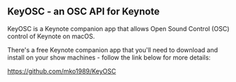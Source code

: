 ## KeyOSC - an OSC API for Keynote

KeyOSC is a Keynote companion app that allows Open Sound Control (OSC) control of Keynote on macOS.

There's a free Keynote companion app that you'll need to download and install on your show machines - follow the link below for more details:

https://github.com/mko1989/KeyOSC

